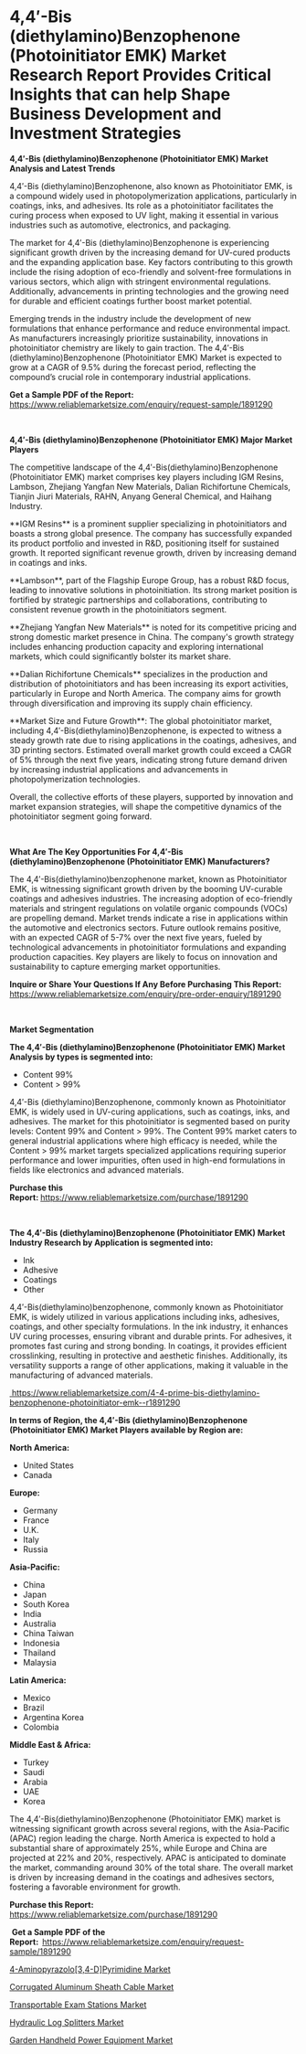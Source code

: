 <p><h1>4,4′-Bis (diethylamino)Benzophenone (Photoinitiator EMK) Market Research Report Provides Critical Insights that can help Shape Business Development and Investment Strategies</h1></p><p><strong>4,4′-Bis (diethylamino)Benzophenone (Photoinitiator EMK) Market Analysis and Latest Trends</strong></p>
<p><p>4,4′-Bis (diethylamino)Benzophenone, also known as Photoinitiator EMK, is a compound widely used in photopolymerization applications, particularly in coatings, inks, and adhesives. Its role as a photoinitiator facilitates the curing process when exposed to UV light, making it essential in various industries such as automotive, electronics, and packaging.</p><p>The market for 4,4′-Bis (diethylamino)Benzophenone is experiencing significant growth driven by the increasing demand for UV-cured products and the expanding application base. Key factors contributing to this growth include the rising adoption of eco-friendly and solvent-free formulations in various sectors, which align with stringent environmental regulations. Additionally, advancements in printing technologies and the growing need for durable and efficient coatings further boost market potential.</p><p>Emerging trends in the industry include the development of new formulations that enhance performance and reduce environmental impact. As manufacturers increasingly prioritize sustainability, innovations in photoinitiator chemistry are likely to gain traction. The 4,4′-Bis (diethylamino)Benzophenone (Photoinitiator EMK) Market is expected to grow at a CAGR of 9.5% during the forecast period, reflecting the compound’s crucial role in contemporary industrial applications.</p></p>
<p><strong>Get a Sample PDF of the Report:&nbsp;</strong> <a href="https://www.reliablemarketsize.com/enquiry/request-sample/1891290?utm_campaign=1779&utm_medium=2&utm_source=Github&utm_content=ia&utm_term=24102024&utm_id=44-bis-diethylaminobenzophenone-photoinitiator-emk">https://www.reliablemarketsize.com/enquiry/request-sample/1891290</a></p>
<p>&nbsp;</p>
<p><strong>4,4′-Bis (diethylamino)Benzophenone (Photoinitiator EMK) Major Market Players</strong></p>
<p><p>The competitive landscape of the 4,4′-Bis(diethylamino)Benzophenone (Photoinitiator EMK) market comprises key players including IGM Resins, Lambson, Zhejiang Yangfan New Materials, Dalian Richifortune Chemicals, Tianjin Jiuri Materials, RAHN, Anyang General Chemical, and Haihang Industry.</p><p>**IGM Resins** is a prominent supplier specializing in photoinitiators and boasts a strong global presence. The company has successfully expanded its product portfolio and invested in R&D, positioning itself for sustained growth. It reported significant revenue growth, driven by increasing demand in coatings and inks.</p><p>**Lambson**, part of the Flagship Europe Group, has a robust R&D focus, leading to innovative solutions in photoinitiation. Its strong market position is fortified by strategic partnerships and collaborations, contributing to consistent revenue growth in the photoinitiators segment.</p><p>**Zhejiang Yangfan New Materials** is noted for its competitive pricing and strong domestic market presence in China. The company's growth strategy includes enhancing production capacity and exploring international markets, which could significantly bolster its market share.</p><p>**Dalian Richifortune Chemicals** specializes in the production and distribution of photoinitiators and has been increasing its export activities, particularly in Europe and North America. The company aims for growth through diversification and improving its supply chain efficiency.</p><p>**Market Size and Future Growth**: The global photoinitiator market, including 4,4′-Bis(diethylamino)Benzophenone, is expected to witness a steady growth rate due to rising applications in the coatings, adhesives, and 3D printing sectors. Estimated overall market growth could exceed a CAGR of 5% through the next five years, indicating strong future demand driven by increasing industrial applications and advancements in photopolymerization technologies. </p><p>Overall, the collective efforts of these players, supported by innovation and market expansion strategies, will shape the competitive dynamics of the photoinitiator segment going forward.</p></p>
<p>&nbsp;</p>
<p><strong>What Are The Key Opportunities For 4,4′-Bis (diethylamino)Benzophenone (Photoinitiator EMK) Manufacturers?</strong></p>
<p><p>The 4,4′-Bis(diethylamino)benzophenone market, known as Photoinitiator EMK, is witnessing significant growth driven by the booming UV-curable coatings and adhesives industries. The increasing adoption of eco-friendly materials and stringent regulations on volatile organic compounds (VOCs) are propelling demand. Market trends indicate a rise in applications within the automotive and electronics sectors. Future outlook remains positive, with an expected CAGR of 5-7% over the next five years, fueled by technological advancements in photoinitiator formulations and expanding production capacities. Key players are likely to focus on innovation and sustainability to capture emerging market opportunities.</p></p>
<p><strong>Inquire or Share Your Questions If Any Before Purchasing This Report:</strong> <a href="https://www.reliablemarketsize.com/enquiry/pre-order-enquiry/1891290?utm_campaign=1779&utm_medium=2&utm_source=Github&utm_content=ia&utm_term=24102024&utm_id=44-bis-diethylaminobenzophenone-photoinitiator-emk">https://www.reliablemarketsize.com/enquiry/pre-order-enquiry/1891290</a></p>
<p>&nbsp;</p>
<p><strong>Market Segmentation</strong></p>
<p><strong>The 4,4′-Bis (diethylamino)Benzophenone (Photoinitiator EMK) Market Analysis by types is segmented into:</strong></p>
<p><ul><li>Content 99%</li><li>Content > 99%</li></ul></p>
<p><p>4,4′-Bis (diethylamino)Benzophenone, commonly known as Photoinitiator EMK, is widely used in UV-curing applications, such as coatings, inks, and adhesives. The market for this photoinitiator is segmented based on purity levels: Content 99% and Content > 99%. The Content 99% market caters to general industrial applications where high efficacy is needed, while the Content > 99% market targets specialized applications requiring superior performance and lower impurities, often used in high-end formulations in fields like electronics and advanced materials.</p></p>
<p><strong>Purchase this Report:&nbsp;</strong><a href="https://www.reliablemarketsize.com/purchase/1891290?utm_campaign=1779&utm_medium=2&utm_source=Github&utm_content=ia&utm_term=24102024&utm_id=44-bis-diethylaminobenzophenone-photoinitiator-emk">https://www.reliablemarketsize.com/purchase/1891290</a></p>
<p>&nbsp;</p>
<p><strong>The 4,4′-Bis (diethylamino)Benzophenone (Photoinitiator EMK) Market Industry Research by Application is segmented into:</strong></p>
<p><ul><li>Ink</li><li>Adhesive</li><li>Coatings</li><li>Other</li></ul></p>
<p><p>4,4′-Bis(diethylamino)benzophenone, commonly known as Photoinitiator EMK, is widely utilized in various applications including inks, adhesives, coatings, and other specialty formulations. In the ink industry, it enhances UV curing processes, ensuring vibrant and durable prints. For adhesives, it promotes fast curing and strong bonding. In coatings, it provides efficient crosslinking, resulting in protective and aesthetic finishes. Additionally, its versatility supports a range of other applications, making it valuable in the manufacturing of advanced materials.</p></p>
<p><a href="https://www.reliablemarketsize.com/4-4-prime-bis-diethylamino-benzophenone-photoinitiator-emk--r1891290?utm_campaign=1779&utm_medium=2&utm_source=Github&utm_content=ia&utm_term=24102024&utm_id=44-bis-diethylaminobenzophenone-photoinitiator-emk">&nbsp;https://www.reliablemarketsize.com/4-4-prime-bis-diethylamino-benzophenone-photoinitiator-emk--r1891290</a></p>
<p><strong>In terms of Region, the 4,4′-Bis (diethylamino)Benzophenone (Photoinitiator EMK) Market Players available by Region are:</strong></p>
<p>
    <p> <strong> North America: </strong>
        <ul>
            <li>United States</li>
            <li>Canada</li>
        </ul>
        </p> 
    <p> <strong> Europe: </strong>
        <ul>
            <li>Germany</li>
            <li>France</li>
            <li>U.K.</li>
            <li>Italy</li>
            <li>Russia</li>
        </ul>
        </p> 
    <p> <strong> Asia-Pacific: </strong>
        <ul>
            <li>China</li>
            <li>Japan</li>
            <li>South Korea</li>
            <li>India</li>
            <li>Australia</li>
            <li>China Taiwan</li>
            <li>Indonesia</li>
            <li>Thailand</li>
            <li>Malaysia</li>
        </ul>
        </p> 
    <p> <strong> Latin America: </strong>
        <ul>
            <li>Mexico</li>
            <li>Brazil</li>
            <li>Argentina Korea</li>
            <li>Colombia</li>
        </ul>
        </p> 
    <p> <strong> Middle East & Africa: </strong>
        <ul>
            <li>Turkey</li>
            <li>Saudi</li>
            <li>Arabia</li>
            <li>UAE</li>
            <li>Korea</li>
        </ul>
    </p>
    </p>
<p><p>The 4,4′-Bis(diethylamino)Benzophenone (Photoinitiator EMK) market is witnessing significant growth across several regions, with the Asia-Pacific (APAC) region leading the charge. North America is expected to hold a substantial share of approximately 25%, while Europe and China are projected at 22% and 20%, respectively. APAC is anticipated to dominate the market, commanding around 30% of the total share. The overall market is driven by increasing demand in the coatings and adhesives sectors, fostering a favorable environment for growth.</p></p>
<p><strong>Purchase this Report: </strong><a href="https://www.reliablemarketsize.com/purchase/1891290?utm_campaign=1779&utm_medium=2&utm_source=Github&utm_content=ia&utm_term=24102024&utm_id=44-bis-diethylaminobenzophenone-photoinitiator-emk">https://www.reliablemarketsize.com/purchase/1891290</a></p>
<p>&nbsp;<strong>Get a Sample PDF of the Report:&nbsp;&nbsp;</strong><a href="https://www.reliablemarketsize.com/enquiry/request-sample/1891290?utm_campaign=1779&utm_medium=2&utm_source=Github&utm_content=ia&utm_term=24102024&utm_id=44-bis-diethylaminobenzophenone-photoinitiator-emk">https://www.reliablemarketsize.com/enquiry/request-sample/1891290</a></p>
<p><strong></strong></p>
<p><p><a href="https://www.linkedin.com/pulse/global-4-aminopyrazolo34-dpyrimidine-market-trends-analysis-future-zlavf?utm_campaign=1779&utm_medium=2&utm_source=Github&utm_content=ia&utm_term=24102024&utm_id=44-bis-diethylaminobenzophenone-photoinitiator-emk">4-Aminopyrazolo[3,4-D]Pyrimidine Market</a></p><p><a href="https://www.linkedin.com/pulse/global-corrugated-aluminum-sheath-cable-market-trends-innovations-yio5e?utm_campaign=1779&utm_medium=2&utm_source=Github&utm_content=ia&utm_term=24102024&utm_id=44-bis-diethylaminobenzophenone-photoinitiator-emk">Corrugated Aluminum Sheath Cable Market</a></p><p><a href="https://www.linkedin.com/pulse/transportable-exam-stations-sector-surge-7-growth-roadmap-2031-pomrf?utm_campaign=1779&utm_medium=2&utm_source=Github&utm_content=ia&utm_term=24102024&utm_id=44-bis-diethylaminobenzophenone-photoinitiator-emk">Transportable Exam Stations Market</a></p><p><a href="https://issuu.com/reportprime-2/docs/hydraulic-log-splitters-market-size_8aa8d717fc6400?utm_campaign=1779&utm_medium=2&utm_source=Github&utm_content=ia&utm_term=24102024&utm_id=44-bis-diethylaminobenzophenone-photoinitiator-emk">Hydraulic Log Splitters Market</a></p><p><a href="https://www.linkedin.com/pulse/pulse-garden-handheld-power-equipment-rhythms-change-market-afhxf?utm_campaign=1779&utm_medium=2&utm_source=Github&utm_content=ia&utm_term=24102024&utm_id=44-bis-diethylaminobenzophenone-photoinitiator-emk">Garden Handheld Power Equipment Market</a></p></p>